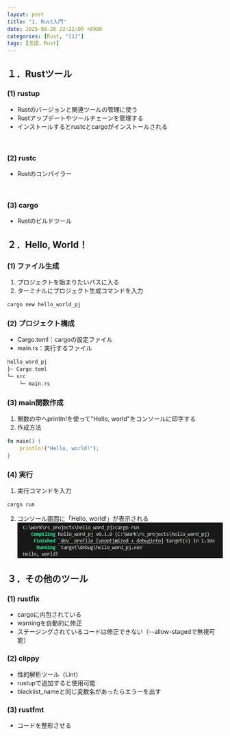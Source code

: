 ```yaml
---
layout: post
title: "1. Rust入門"
date: 2025-08-26 22:22:00 +0900
categories: [Rust, "[1]"]
tags: [言語，Rust]
---
```

## １．Rustツール
### (1) rustup
- Rustのバージョンと関連ツールの管理に使う
- Rustアップデートやツールチェーンを管理する
- インストールするとrustcとcargoがインストールされる
<br>

### (2) rustc
- Rustのコンパイラー
<br>

### (3) cargo
- Rustのビルドツール

## ２．Hello, World！
### (1) ファイル生成
1. プロジェクトを始まりたいパスに入る
2. ターミナルにプロジェクト生成コマンドを入力

```bash
cargo new hello_world_pj
```

### (2) プロジェクト構成
- Cargo.toml：cargoの設定ファイル
- main.rs：実行するファイル
```rust
hello_word_pj
├─ Cargo.toml
└─ src
    └─ main.rs
```

### (3) main関数作成
1. 関数の中へprintln!を使って"Hello, world"をコンソールに印字する
2. 作成方法
```rust
fn main() { 
    println!("Hello, world!");
}
```
### (4) 実行
1. 実行コマンドを入力
```bash
cargo run
```
2. コンソール画面に「Hello, world!」が表示される
![](/assets/img/blog-2025-08-26-21-42-11.png)

## ３．その他のツール
### (1) rustfix
- cargoに内包されている
- warningを自動的に修正
- ステージングされているコードは修正できない（--allow-stagedで無視可能）

### (2) clippy
- 性的解析ツール（Lint）
- rustupで追加すると使用可能
- blacklist_nameと同じ変数名があったらエラーを出す

### (3) rustfmt
- コードを整形させる
